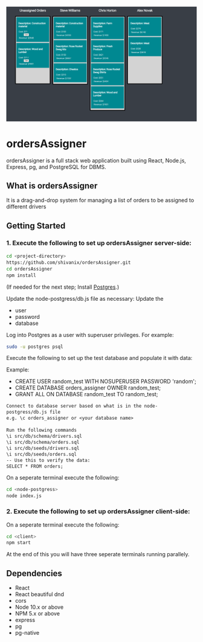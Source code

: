 !["Screenshot"](https://github.com/shivanix/ordersAssigner/blob/main/screenshots/ordersAssigner%20img.png?raw=true)


# ordersAssigner

  ordersAssigner is a full stack web application built using React, Node.js, Express, pg, and PostgreSQL for DBMS.

## What is ordersAssigner
  It is a drag-and-drop system for managing a list of orders to be assigned to different drivers

## Getting Started

### 1. Execute the following to set up ordersAssigner server-side:

```sh
cd <project-directory>
https://github.com/shivanix/ordersAssigner.git
cd ordersAssigner
npm install
```
(If needed for the next step; Install [Postgres](https://www.postgresql.org).)

Update the node-postgress/db.js file as necessary: Update the
- user <Your username>
- password <Your password>
- database <Database name>

Log into Postgres as a user with superuser privileges.  For example:

```sh
sudo -u postgres psql
```
Execute the following to set up the test database and populate it with data:

Example:

- CREATE USER random_test WITH NOSUPERUSER PASSWORD 'random';
- CREATE DATABASE orders_assigner OWNER random_test;
- GRANT ALL ON DATABASE random_test TO random_test;

```ssh
Connect to database server based on what is in the node-postgress/db.js file 
e.g. \c orders_assigner or <your database name>

Run the following commands
\i src/db/schema/drivers.sql
\i src/db/schema/orders.sql
\i src/db/seeds/drivers.sql
\i src/db/seeds/orders.sql
-- Use this to verify the data:
SELECT * FROM orders;
```

On a seperate terminal execute the following:
```sh
cd <node-postgress>
node index.js
```
### 2. Execute the following to set up ordersAssigner client-side:
On a seperate terminal execute the following:
```sh
cd <client>
npm start
```
At the end of this you will have three seperate terminals running parallely.

## Dependencies

- React
- React beautiful dnd 
- cors
- Node 10.x or above
- NPM 5.x or above
- express
- pg
- pg-native
